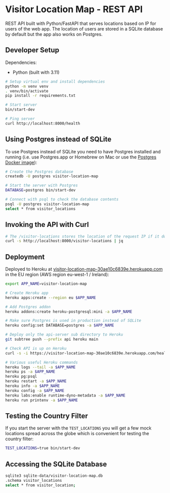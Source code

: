 # Visitor Location Map - REST API

REST API built with Python/FastAPI that serves locations based on IP for users of the web app. The location of users are stored in a SQLite database by default but the app also works on Postgres.

## Developer Setup

Dependencies:

* Python (built with 3.11)

```sh
# Setup virtual env and install dependencies
python -m venv venv
. venv/bin/activate
pip install -r requirements.txt

# Start server
bin/start-dev 

# Ping server
curl http://localhost:8000/health
```

## Using Postgres instead of SQLite

To use Postgres instead of SQLite you need to have Postgres installed and running (i.e. use Postgres.app or Homebrew on Mac or use the [Postgres Docker image](https://www.docker.com/blog/how-to-use-the-postgres-docker-official-image/)):

```sh
# Create the Postgres database
createdb -U postgres visitor-location-map

# Start the server with Postgres
DATABASE=postgres bin/start-dev

# Connect with psql to check the database contents
psql -U postgres visitor-location-map
select * from visitor_locations
```

## Invoking the API with Curl

```sh
# The /visitor-locations stores the location of the request IP if it doesn't exist and lists all IPs (limit 1000)
curl -s http://localhost:8000/visitor-locations | jq
```

## Deployment

Deployed to Heroku at [visitor-location-map-30ae10c6839e.herokuapp.com](https://visitor-location-map-30ae10c6839e.herokuapp.com/) in the EU region (AWS region eu-west-1 / Ireland):

```sh
export APP_NAME=visitor-location-map

# Create Heroku app
heroku apps:create --region eu $APP_NAME

# Add Postgres addon
heroku addons:create heroku-postgresql:mini -a $APP_NAME

# Make sure Postgres is used in production instead of SQLite
heroku config:set DATABASE=postgres -a $APP_NAME

# Deploy only the api-server sub directory to Heroku
git subtree push --prefix api heroku main

# Check API is up on Heroku
curl -s -i https://visitor-location-map-30ae10c6839e.herokuapp.com/health

# Various useful Heroku commands
heroku logs --tail -a $APP_NAME
heroku ps -a $APP_NAME
heroku pg:psql
heroku restart -a $APP_NAME
heroku info -a $APP_NAME
heroku config -a $APP_NAME
heroku labs:enable runtime-dyno-metadata -a $APP_NAME
heroku run printenv -a $APP_NAME
```

## Testing the Country Filter

If you start the server with the `TEST_LOCATIONS` you will get a few mock locations spread across the globe which is convenient for testing the country filter:

```sh
TEST_LOCATIONS=true bin/start-dev
```

## Accessing the SQLite Database

```sh
sqlite3 sqlite-data/visitor-location-map.db
.schema visitor_locations
select * from visitor_location;
```
